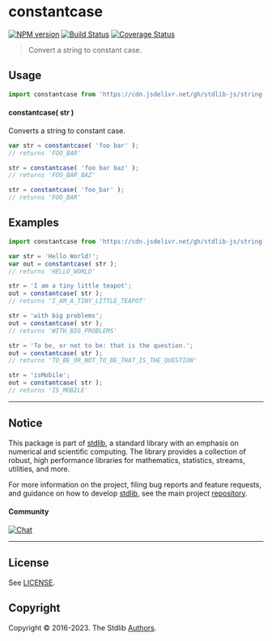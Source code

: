 <!--

@license Apache-2.0

Copyright (c) 2022 The Stdlib Authors.

Licensed under the Apache License, Version 2.0 (the "License");
you may not use this file except in compliance with the License.
You may obtain a copy of the License at

   http://www.apache.org/licenses/LICENSE-2.0

Unless required by applicable law or agreed to in writing, software
distributed under the License is distributed on an "AS IS" BASIS,
WITHOUT WARRANTIES OR CONDITIONS OF ANY KIND, either express or implied.
See the License for the specific language governing permissions and
limitations under the License.

-->

# constantcase

[![NPM version][npm-image]][npm-url] [![Build Status][test-image]][test-url] [![Coverage Status][coverage-image]][coverage-url] <!-- [![dependencies][dependencies-image]][dependencies-url] -->

> Convert a string to constant case.

<!-- Package usage documentation. -->



<section class="usage">

## Usage

```javascript
import constantcase from 'https://cdn.jsdelivr.net/gh/stdlib-js/string-base-constantcase@deno/mod.js';
```

#### constantcase( str )

Converts a string to constant case.

```javascript
var str = constantcase( 'foo bar' );
// returns 'FOO_BAR'

str = constantcase( 'foo bar baz' );
// returns 'FOO_BAR_BAZ'

str = constantcase( 'foo_bar' );
// returns 'FOO_BAR'
```

</section>

<!-- /.usage -->

<!-- Package usage examples. -->

<section class="examples">

## Examples

```javascript
import constantcase from 'https://cdn.jsdelivr.net/gh/stdlib-js/string-base-constantcase@deno/mod.js';

var str = 'Hello World!';
var out = constantcase( str );
// returns 'HELLO_WORLD'

str = 'I am a tiny little teapot';
out = constantcase( str );
// returns 'I_AM_A_TINY_LITTLE_TEAPOT'

str = 'with big problems';
out = constantcase( str );
// returns 'WITH_BIG_PROBLEMS'

str = 'To be, or not to be: that is the question.';
out = constantcase( str );
// returns 'TO_BE_OR_NOT_TO_BE_THAT_IS_THE_QUESTION'

str = 'isMobile';
out = constantcase( str );
// returns 'IS_MOBILE'
```

</section>

<!-- /.examples -->

<!-- Section for related `stdlib` packages. Do not manually edit this section, as it is automatically populated. -->

<section class="related">

</section>

<!-- /.related -->

<!-- Section for all links. Make sure to keep an empty line after the `section` element and another before the `/section` close. -->


<section class="main-repo" >

* * *

## Notice

This package is part of [stdlib][stdlib], a standard library with an emphasis on numerical and scientific computing. The library provides a collection of robust, high performance libraries for mathematics, statistics, streams, utilities, and more.

For more information on the project, filing bug reports and feature requests, and guidance on how to develop [stdlib][stdlib], see the main project [repository][stdlib].

#### Community

[![Chat][chat-image]][chat-url]

---

## License

See [LICENSE][stdlib-license].


## Copyright

Copyright &copy; 2016-2023. The Stdlib [Authors][stdlib-authors].

</section>

<!-- /.stdlib -->

<!-- Section for all links. Make sure to keep an empty line after the `section` element and another before the `/section` close. -->

<section class="links">

[npm-image]: http://img.shields.io/npm/v/@stdlib/string-base-constantcase.svg
[npm-url]: https://npmjs.org/package/@stdlib/string-base-constantcase

[test-image]: https://github.com/stdlib-js/string-base-constantcase/actions/workflows/test.yml/badge.svg?branch=main
[test-url]: https://github.com/stdlib-js/string-base-constantcase/actions/workflows/test.yml?query=branch:main

[coverage-image]: https://img.shields.io/codecov/c/github/stdlib-js/string-base-constantcase/main.svg
[coverage-url]: https://codecov.io/github/stdlib-js/string-base-constantcase?branch=main

<!--

[dependencies-image]: https://img.shields.io/david/stdlib-js/string-base-constantcase.svg
[dependencies-url]: https://david-dm.org/stdlib-js/string-base-constantcase/main

-->

[chat-image]: https://img.shields.io/gitter/room/stdlib-js/stdlib.svg
[chat-url]: https://gitter.im/stdlib-js/stdlib/

[stdlib]: https://github.com/stdlib-js/stdlib

[stdlib-authors]: https://github.com/stdlib-js/stdlib/graphs/contributors

[umd]: https://github.com/umdjs/umd
[es-module]: https://developer.mozilla.org/en-US/docs/Web/JavaScript/Guide/Modules

[deno-url]: https://github.com/stdlib-js/string-base-constantcase/tree/deno
[umd-url]: https://github.com/stdlib-js/string-base-constantcase/tree/umd
[esm-url]: https://github.com/stdlib-js/string-base-constantcase/tree/esm
[branches-url]: https://github.com/stdlib-js/string-base-constantcase/blob/main/branches.md

[stdlib-license]: https://raw.githubusercontent.com/stdlib-js/string-base-constantcase/main/LICENSE

</section>

<!-- /.links -->
